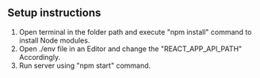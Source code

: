## Setup instructions
1. Open terminal in the folder path and execute "npm install" command to install Node modules.
2. Open ./env file in an Editor and change the "REACT_APP_API_PATH" Accordingly.
3. Run server using "npm start" command.
